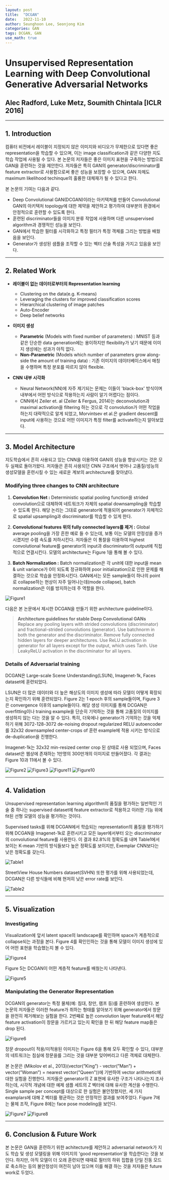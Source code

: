 ```yaml
---
layout: post
title:  "DCGAN"
date:   2022-11-10
author: Seunghoon Lee, Seonjong Kim
categories: GAN
tags: DCGAN, GAN
use_math: true
---
```


# **Unsupervised Representation Learning with Deep Convolutional Generative Adversarial Networks**

## Alec Radford, Luke Metz, Soumith Chintala [ICLR 2016]
-------------
## 1. Introduction  
  
  
컴퓨터 비전에서 레이블이 지정되지 않은 이미지와 비디오가 무제한으로 있다면 좋은 representation을 학습할 수 있으며, 이는 image classification과 같은 다양한 지도 학습 작업에 사용될 수 있다. 본 논문의 저자들은 좋은 이미지 표현을 구축하는 방법으로 GAN을 훈련하는 것을 제안한다. 저자들은 특히 GAN의 generator/discriminator를 feature extractor로 사용함으로써 좋은 성능을 보장할 수 있으며, GAN 자체도 maximum likelihood techinque의 훌륭한 대체재가 될 수 있다고 한다.  
  
  
  
본 논문의 기여는 다음과 같다.
- Deep Convolutional GAN(DCGAN)이라는 아키텍쳐를 만들어 Convolutional GAN의 아키텍처 topology에 대한 제약을 제안하고 평가하여 대부분의 환경에서 안정적으로 훈련할 수 있도록 한다.
- 훈련된 discriminator들을 이미지 분류 작업에 사용하며 다른 unsupervised algorithm과 경쟁적인 성능을 보인다.
-  GAN에서 학습한 필터를 시각화하고 특정 필터가 특정 객체를 그리는 방법을 배웠음을 보인다.
-  Generator가 생성된 샘플을 조작할 수 있는 벡터 산술 특성을 가지고 있음을 보인다.  
  
  
  

-------------

## 2. Related Work  
  
  
* **레이블이 없는 데이터로부터의 Representation learning**
  * Clustering on the data(e.g. K-means)
  * Leveraging the clusters for improved classification scores
  * Hierarchical clustering of image patches
  * Auto-Encoder
  * Deep belief networks  
  
  
* **이미지 생성**
  * **Parametric** (Models with fixed number of parameters) : MNIST 등과 같은 단순한 data generation에는 용이하지만 flexibility가 낮기 때문에 이미지 생성에는 성과가 아직 없다.
  * **Non-Parametric** (Models which number of parameters grow along-side the amount of training data) : 기존 이미지의 데이터베이스에서 매칭을 수행하며 특정 분포를 따르지 않아 flexible.  
  
  
* **CNN 내부 시각화**
  * Neural Network(NN)에 자주 제기되는 문제는 이들이 'black-box' 방식이며 내부에서 어떤 방식으로 작용하는지 사람이 알기 어렵다는 점이다.
  * CNN에서 Zeiler et. al (Zeiler & Fergus, 2014)는 deconvolution과 maximal activation을 filtering 하는 것으로 각 convolution가 어떤 작업을 하는지 대략적으로 알게 되었고, Morvintsev et al.은 gradient descent를 input에 사용하는 것으로 어떤 이미지가 특정 filter를 activate하는지 알아보았다.  
  
  
  
-------------

## 3. Model Architecture  
  
지도학습에서 흔히 사용되고 있는 CNN을 이용하여 GAN의 성능을 향상시키는 것은 모두 실패로 돌아가왔다. 저자들은 흔히 사용되던 CNN 구조에서 벗어나 고품질/성능의 생성모델을 훈련시킬 수 있는 새로운 계보의 architecture를 찾아냈다.

### Modifying three changes to CNN architecture
1. **Convolution Net :** Deterministic spatial pooling function을 strided convolution으로 대체하여 네트워크가 자체의 spatial downsampling을 학습할 수 있도록 한다. 해당 논리는 그대로 generator에 적용되어 generator가 자체적으로 spatial upsampling과 discriminator를 학습할 수 있게 한다.  
  
  
2. **Convolutional features 위의 fully connected layers를 제거 :** Global average pooling을 가장 흔한 예로 들 수 있는데, 보통 이는 모델의 안정성을 증가시켰지만 수렴 속도를 저하시킨다. 저자들은 이 통찰을 이용하여 highest convolutional feature를 generator의 input과 discriminator의 output에 직접적으로 연결시킨다. 모델의 architecture는 Figure 1을 통해 볼 수 있다.  
  
  
3. **Batch Normalization :** Batch normalization은 각 unit에 대한 input을 mean & unit variance가 0이 되도록 정규화하여 poor initialization으로 인한 문제를 해결하는 것으로 학습을 안정화시킨다. GAN에서는 모든 sample들이 하나의 point로 collapse하는 현상이 자주 일어나는데(mode collapse), batch normalization은 이를 방지하는데 주 역할을 한다.  
  

![Figure1](/assets/DCGAN_img/Figure1.jpg)

다음은 본 논문에서 제시한 DCGAN을 만들기 위한 architecture guideline이다.
> **Architecture guidelines for stable Deep Convolutional GANs**
> Replace any pooling layers with strided convolutions (discriminator) and fractional-strided convolutions (generator).
> Use batchnorm in both the generator and the discriminator.
> Remove fully connected hidden layers for deeper architectures.
> Use ReLU activation in generator for all layers except for the output, which uses Tanh.
> Use LeakyReLU activation in the discriminator for all layers.
  
  
  
  
### Details of Adversarial training

DCGAN은 Large-scale Scene Understanding(LSUN), Imagenet-1k, Faces dataset에 훈련되었다. 

LSUN은 더 많은 데이터와 더 높은 해상도의 이미지 생성에 따라 모델이 어떻게 확장되는지 확인하기 위해 훈련되었다. Figure 2는 1 epoch 후의 sample들이며, Figure 3은 convergence 이후의 sample들이다. 해당 생성 이미지를 통해 DCGAN은 overfitting이나 training example을 단순히 기억하는 것을 통해 고품질의 이미지를 생성하지 않는 다는 것을 알 수 있다. 특히, 더욱에나 generator가 기억하는 것을 억제하기 위해  3072-128-3072 de-noising dropout regularized RELU autoencoder를 32x32 downsampled center-crops of 훈련 example에 적용 시키는 방식으로 de-duplication을 진행한다.

Imagenet-1k는 32x32 min-resized center crop 된 상태로 사용 되었으며, Faces dataset은 웹상에 존재하는 1만명의 300만개의 이미지로 만들어졌다. 각 결과는 Figure 10과 11에서 볼 수 있다.

![Figure2](/assets/DCGAN_img/Figure2.jpg)
![Figure3](/assets/DCGAN_img/Figure3.jpg)
![Figure11](/assets/DCGAN_img/Figure11.jpg)
![Figure10](/assets/DCGAN_img/Figure10.jpg)  
  
  
  
  
  
-------------

## 4. Validation

Unsupervised representation learning algorithm의 품질을 평가하는 일반적인 기술 중 하나는 supervised dataset에 feature extractor로 적용하고 이러한 기능 위에 fit된 선형 모델의 성능을 평가하는 것이다.

Supervised tasks를 위해 DCGAN에서 학습되는 representation의 품질을 평가하기 위해 DCGAN을 Imagenet-1k로 훈련시키고 모든 layer에서부터 오는 discriminator의 convolutional feature를 사용한다. 이 결과 82.8%의 정확도를 내며 Table1에서 보이는 K-mean 기반의 방식들보다 높은 정확도를 보이지만, Exemplar CNN보다는 낮은 정확도를 갖는다.

![Table1](/assets/DCGAN_img/Table1.jpg)

StreetView House Numbers dataset(SVHN) 또한 평가를 위해 사용되었는데, DCGAN은 다른 방식들에 비해 현저히 낮은 error rate를 보인다.

![Table2](/assets/DCGAN_img/Table2.jpg)  
  
  
  

-------------

## 5. Visualization

### Investigating

Visualization에 앞서 latent space의 landscape를 확인하며 space가 계층적으로 collapse되는 과정을 본다. Figure 4를 확인인하는 것을 통해 모델이 이미지 생성에 있어 어떤 표현을 학습했는지 볼 수 있다.

![Figure4](/assets/DCGAN_img/Figure4.jpg)

Figure 5는 DCGAN이 어떤 계층적 feature를 배웠는지 나타낸다.

![Figure5](/assets/DCGAN_img/Figure5.jpg)

### Manipulating the Generator Representation

DCGAN의 generator는 특정 물체(예: 침대, 창만, 램프 등)를 훈련하여 생성한다. 본 논문의 저자들은 이러한 feature가 취하는 형태를 알아보기 위해 generator에서 창문을 완전히 제거해보는 실험을 한다. 2번째로 높은 convolution layer feature에서 해당 feature activation이 창문을 가르키고 있는지 확인을 한 뒤 해당 feature map들은 drop 된다.

![Figure6](/assets/DCGAN_img/Figure6.jpg)

창문 dropout이 적용/미적용된 이미지는 Figure 6을 통해 모두 확인할 수 있다, 대부분의 네트워크는 침실에 창문을를 그리는 것을 대부분 잊어버리고 다른 객체로 대체한다.

본 논문은 (Mikolov et al., 2013)(vector(”King”) - vector(”Man”) + vector(”Woman”) = nearest vector("Queen"))에 기반하여 vector arithmetic에 대한 실험을 진행한다. 저자들은 generator의 Z 표현에 유사한 구조가 나타나는지 조사하는데, 시각적 개념에 대한 예제 샘플 세트의 Z 벡터에 대해 유사한 계산을 수행한다. Single sample per concept를 대상으로 한 실험은 불안정했지만, 세 가지 examplars에 대해 Z 벡터를 평균하는 것은 안정적인 결과를 보여주었다. Figure 7에는 물체 조작, Figure 8에는 face pose modeling을 보인다.

![Figure7](/assets/DCGAN_img/Figure7.jpg)
![Figure8](/assets/DCGAN_img/Figure8.jpg)  
  
  
  

-------------

## 6. Conclusion & Future Work  
  
  

본 논문은 GAN을 훈련하기 위한 achitecture를 제안하고 adversarial network가 지도 학습 및 생성 모델링을 위해 이미지의 'good representation'을 학습한다는 것을 보인다. 하지만, 아직 모델이 더 오래 훈련되면 때때로 필터의 하위 집합을 단일 진동 모드로 축소하는 등의 불안정성이 여전히 남아 있으며 이를 해결 하는 것을 저자들은 future work로 두었다.  
  
  